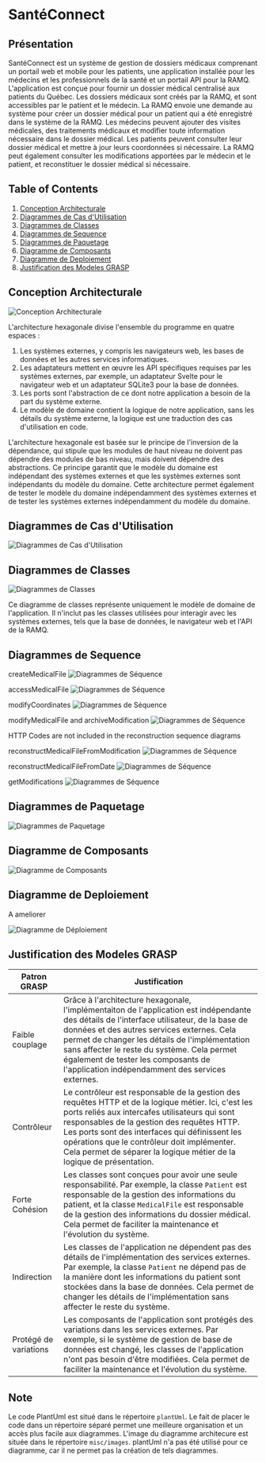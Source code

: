 # SantéConnect

## Présentation

SantéConnect est un système de gestion de dossiers médicaux comprenant un portail web et mobile pour les patients, une application installée pour les médecins et les professionnels de la santé et un portail API pour la RAMQ.
L'application est conçue pour fournir un dossier médical centralisé aux patients du Québec.
Les dossiers médicaux sont créés par la RAMQ, et sont accessibles par le patient et le médecin.
La RAMQ envoie une demande au système pour créer un dossier médical pour un patient qui a été enregistré dans le système de la RAMQ.
Les médecins peuvent ajouter des visites médicales, des traitements médicaux et modifier toute information nécessaire dans le dossier médical.
Les patients peuvent consulter leur dossier médical et mettre à jour leurs coordonnées si nécessaire.
La RAMQ peut également consulter les modifications apportées par le médecin et le patient, et reconstituer le dossier médical si nécessaire.

## Table of Contents

1. [Conception Architecturale](#conception-architecturale)
2. [Diagrammes de Cas d'Utilisation](#diagrammes-de-cas-dutilisation)
3. [Diagrammes de Classes](#diagrammes-de-classes)
4. [Diagrammes de Sequence](#diagrammes-de-sequence)
5. [Diagrammes de Paquetage](#diagrammes-de-paquetage)
6. [Diagramme de Composants](#diagramme-de-composants)
7. [Diagramme de Deploiement](#diagramme-de-deploiement)
8. [Justification des Modeles GRASP](#justification-des-modeles-grasp)

## Conception Architecturale

![Conception Architecturale](./misc/images/system-architecture.png)

L'architecture hexagonale divise l'ensemble du programme en quatre espaces :

1. Les systèmes externes, y compris les navigateurs web, les bases de données et les autres services informatiques.
2. Les adaptateurs mettent en œuvre les API spécifiques requises par les systèmes externes, par exemple, un adaptateur Svelte pour le navigateur web et un adaptateur SQLite3 pour la base de données.
3. Les ports sont l'abstraction de ce dont notre application a besoin de la part du système externe.
4. Le modèle de domaine contient la logique de notre application, sans les détails du système externe, la logique est une traduction des cas d'utilisation en code.

L'architecture hexagonale est basée sur le principe de l'inversion de la dépendance, qui stipule que les modules de haut niveau ne doivent pas dépendre des modules de bas niveau, mais doivent dépendre des abstractions. Ce principe garantit que le modèle du domaine est indépendant des systèmes externes et que les systèmes externes sont indépendants du modèle du domaine.
Cette architecture permet également de tester le modèle du domaine indépendamment des systèmes externes et de tester les systèmes externes indépendamment du modèle du domaine.

## Diagrammes de Cas d'Utilisation

![Diagrammes de Cas d'Utilisation](./plantUml/use-case.png)

## Diagrammes de Classes

![Diagrammes de Classes](./plantUml/class-logic.png)

Ce diagramme de classes représente uniquement le modèle de domaine de l'application. Il n'inclut pas les classes utilisées pour interagir avec les systèmes externes, tels que la base de données, le navigateur web et l'API de la RAMQ.

## Diagrammes de Sequence

createMedicalFile
![Diagrammes de Séquence](./plantUml/createMedicalFile.png)

accessMedicalFile
![Diagrammes de Séquence](./plantUml/accessMedicalFile.png)

modifyCoordinates
![Diagrammes de Séquence](./plantUml/modifyCoordinates.png)

modifyMedicalFile and archiveModification
![Diagrammes de Séquence](./plantUml/modifyMedicalFile.png)

HTTP Codes are not included in the reconstruction sequence diagrams

reconstructMedicalFileFromModification
![Diagrammes de Séquence](./plantUml/reconstructMedicalFileFromModification.png)

reconstructMedicalFileFromDate
![Diagrammes de Séquence](./plantUml/reconstructMedicalFileFromDate.png)

getModifications
![Diagrammes de Séquence](./plantUml/getModifications.png)

## Diagrammes de Paquetage

![Diagrammes de Paquetage](./plantUml/package.png)

## Diagramme de Composants

![Diagramme de Composants](./plantUml/component.png)

## Diagramme de Deploiement

A ameliorer

![Diagramme de Déploiement](./plantUml/deployment.png)

## Justification des Modeles GRASP

Patron GRASP | Justification
--- | ---
Faible couplage | Grâce à l'architecture hexagonale, l'implémentaiton de l'application est indépendante des détails de l'interface utilisateur, de la base de données et des autres services externes. Cela permet de changer les détails de l'implémentation sans affecter le reste du système. Cela permet également de tester les composants de l'application indépendamment des services externes.
Contrôleur | Le contrôleur est responsable de la gestion des requêtes HTTP et de la logique métier. Ici, c'est les ports reliés aux intercafes utilisateurs qui sont responsables de la gestion des requêtes HTTP. Les ports sont des interfaces qui définissent les opérations que le contrôleur doit implémenter. Cela permet de séparer la logique métier de la logique de présentation.
Forte Cohésion | Les classes sont conçues pour avoir une seule responsabilité. Par exemple, la classe `Patient` est responsable de la gestion des informations du patient, et la classe `MedicalFile` est responsable de la gestion des informations du dossier médical. Cela permet de faciliter la maintenance et l'évolution du système.
Indirection | Les classes de l'application ne dépendent pas des détails de l'implémentation des services externes. Par exemple, la classe `Patient` ne dépend pas de la manière dont les informations du patient sont stockées dans la base de données. Cela permet de changer les détails de l'implémentation sans affecter le reste du système.
Protégé de variations | Les composants de l'application sont protégés des variations dans les services externes. Par exemple, si le système de gestion de base de données est changé, les classes de l'application n'ont pas besoin d'être modifiées. Cela permet de faciliter la maintenance et l'évolution du système.

## Note

Le code PlantUml est situé dans le répertoire `plantUml`. Le fait de placer le code dans un répertoire séparé permet une meilleure organisation et un accès plus facile aux diagrammes.
L'image du diagramme architecure est située dans le répertoire `misc/images`. plantUml n'a pas été utilisé pour ce diagramme, car il ne permet pas la création de tels diagrammes.
